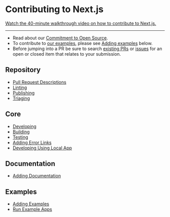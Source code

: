 # Contributing to Next.js

[Watch the 40-minute walkthrough video on how to contribute to Next.js.](https://www.youtube.com/watch?v=cuoNzXFLitc)

---

- Read about our [Commitment to Open Source](https://vercel.com/oss).
- To contribute to [our examples](examples), please see [Adding examples](#adding-examples) below.
- Before jumping into a PR be sure to search [existing PRs](https://github.com/vercel/next.js/pulls) or [issues](https://github.com/vercel/next.js/issues) for an open or closed item that relates to your submission.

## Repository

- [Pull Request Descriptions](./contributing/repository/pull-request-descriptions.md)
- [Linting](./contributing/repository/linting.md)
- [Publishing](./contributing/repository/publishing.md)
- [Triaging](./contributing/repository/triaging.md)

## Core

- [Developing](./contributing/core/developing.md)
- [Building](./contributing/core/building.md)
- [Testing](./contributing/core/testing.md)
- [Adding Error Links](./contributing/core/adding-error-links.md)
- [Developing Using Local App](./contributing/core/developing-using-local-app.md)

## Documentation

- [Adding Documentation](./contributing/docs/adding-documentation.md)

## Examples

- [Adding Examples](./contributing/examples/adding-examples.md)
- [Run Example Apps](./contributing/examples/run-example-apps.md)

